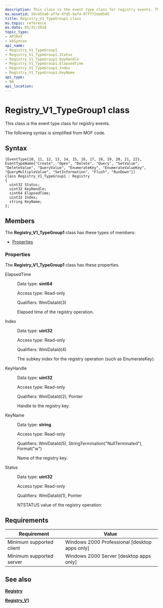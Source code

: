 ```yaml
---
description: This class is the event type class for registry events. The following syntax is simplified from MOF code.
ms.assetid: 59c455a0-af7e-4fd5-9af4-07ff72ee0545
title: Registry_V1_TypeGroup1 class
ms.topic: reference
ms.date: 05/31/2018
topic_type: 
- APIRef
- kbSyntax
api_name: 
- Registry_V1_TypeGroup1
- Registry_V1_TypeGroup1.Status
- Registry_V1_TypeGroup1.KeyHandle
- Registry_V1_TypeGroup1.ElapsedTime
- Registry_V1_TypeGroup1.Index
- Registry_V1_TypeGroup1.KeyName
api_type: 
- NA
api_location: 
---
```


# Registry\_V1\_TypeGroup1 class

This class is the event type class for registry events.

The following syntax is simplified from MOF code.

## Syntax

``` syntax
[EventType{10, 11, 12, 13, 14, 15, 16, 17, 18, 19, 20, 21, 22}, EventTypeName{"Create", "Open", "Delete", "Query", "SetValue", "DeleteValue", "QueryValue", "EnumerateKey", "EnumerateValueKey", "QueryMultipleValue", "SetInformation", "Flush", "RunDown"}]
class Registry_V1_TypeGroup1 : Registry
{
  uint32 Status;
  uint32 KeyHandle;
  sint64 ElapsedTime;
  uint32 Index;
  string KeyName;
};
```

## Members

The **Registry\_V1\_TypeGroup1** class has these types of members:

-   [Properties](#properties)

### Properties

The **Registry\_V1\_TypeGroup1** class has these properties.

<dl> <dt>

ElapsedTime
</dt> <dd> <dl> <dt>

Data type: **sint64**
</dt> <dt>

Access type: Read-only
</dt> <dt>

Qualifiers: WmiDataId(3)
</dt> </dl>

Elapsed time of the registry operation.

</dd> <dt>

Index
</dt> <dd> <dl> <dt>

Data type: **uint32**
</dt> <dt>

Access type: Read-only
</dt> <dt>

Qualifiers: WmiDataId(4)
</dt> </dl>

The subkey index for the registry operation (such as EnumerateKey).

</dd> <dt>

KeyHandle
</dt> <dd> <dl> <dt>

Data type: **uint32**
</dt> <dt>

Access type: Read-only
</dt> <dt>

Qualifiers: WmiDataId(2), Pointer
</dt> </dl>

Handle to the registry key.

</dd> <dt>

KeyName
</dt> <dd> <dl> <dt>

Data type: **string**
</dt> <dt>

Access type: Read-only
</dt> <dt>

Qualifiers: WmiDataId(5), StringTermination("NullTerminated"), Format("w")
</dt> </dl>

Name of the registry key.

</dd> <dt>

Status
</dt> <dd> <dl> <dt>

Data type: **uint32**
</dt> <dt>

Access type: Read-only
</dt> <dt>

Qualifiers: WmiDataId(1), Pointer
</dt> </dl>

NTSTATUS value of the registry operation.

</dd> </dl>

## Requirements



| Requirement | Value |
|-------------------------------------|------------------------------------------------------------|
| Minimum supported client<br/> | Windows 2000 Professional \[desktop apps only\]<br/> |
| Minimum supported server<br/> | Windows 2000 Server \[desktop apps only\]<br/>       |



## See also

<dl> <dt>

[**Registry**](registry.md)
</dt> <dt>

[**Registry\_V1**](registry-v1.md)
</dt> </dl>

 

 





